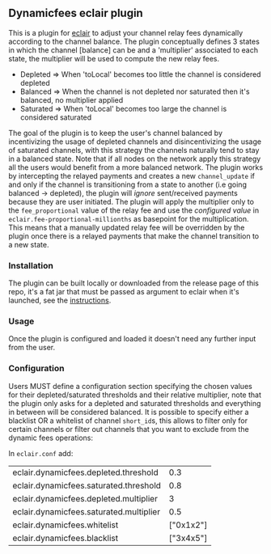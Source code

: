 ## Dynamicfees eclair plugin

This is a plugin for [eclair](github.com/ACINQ/eclair) to adjust your channel relay fees dynamically according to 
the channel balance. The plugin conceptually defines 3 states in which the channel [balance] can be and a 'multiplier'
associated to each state, the multiplier will be used to compute the new relay fees.

- Depleted  => When 'toLocal' becomes too little the channel is considered depleted
- Balanced  => When the channel is not depleted nor saturated then it's balanced, no multiplier applied
- Saturated => When 'toLocal' becomes too large the channel is considered saturated

The goal of the plugin is to keep the user's channel balanced by incentivizing the usage of depleted channels and 
disincentivizing the usage of saturated channels, with this strategy the channels naturally tend to stay in a balanced
state. Note that if all nodes on the network apply this strategy all the users would benefit from a more balanced network.
The plugin works by intercepting the relayed payments and creates a new `channel_update` if and only if the channel is 
transitioning from a state to another (i.e going balanced -> depleted), the plugin will *ignore* sent/received payments because
they are user initiated. The plugin will apply the multiplier only to the `fee_proportional` value of the relay fee and 
use the *configured value* in `eclair.fee-proportional-millionths` as basepoint for the multiplication. This means that a 
manually updated relay fee will be overridden by the plugin once there is a relayed payments that make the channel transition 
to a new state.

### Installation
The plugin can be built locally or downloaded from the release page of this repo, it's a fat jar that must be 
passed as argument to eclair when it's launched, see the [instructions](https://github.com/ACINQ/eclair#plugins).

### Usage
Once the plugin is configured and loaded it doesn't need any further input from the user.

### Configuration
Users MUST define a configuration section specifying the chosen values for their depleted/saturated thresholds
and their relative multiplier, note that the plugin only asks for a depleted and saturated thresholds and everything 
in between will be considered balanced. It is possible to specify either a blacklist OR a whitelist of channel
`short_id`s, this allows to filter only for certain channels or filter out channels that you want to exclude from 
the dynamic fees operations:

In `eclair.conf` add:

|                                         	|     	|
|-----------------------------------------	|-----	|
| eclair.dynamicfees.depleted.threshold   	| 0.3 	|
| eclair.dynamicfees.saturated.threshold  	| 0.8 	|
| eclair.dynamicfees.depleted.multiplier  	| 3   	|
| eclair.dynamicfees.saturated.multiplier 	| 0.5  	|
| eclair.dynamicfees.whitelist              | ["0x1x2"] |
| eclair.dynamicfees.blacklist              | ["3x4x5"] |


